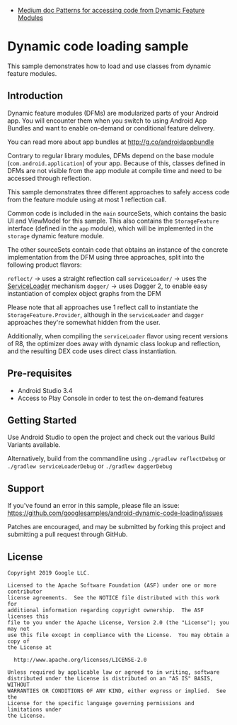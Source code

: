- [Medium doc Patterns for accessing code from Dynamic Feature Modules](https://medium.com/androiddevelopers/patterns-for-accessing-code-from-dynamic-feature-modules-7e5dca6f9123)


Dynamic code loading sample
============

This sample demonstrates how to load and use classes from dynamic feature modules.

Introduction
------------
Dynamic feature modules (DFMs) are modularized parts of your Android app. You will encounter them when you switch 
to using Android App Bundles and want to enable on-demand or conditional feature delivery. 

You can read more about app bundles at http://g.co/androidappbundle

Contrary to regular library modules, DFMs depend on the base module (`com.android.application`) of your app. 
Because of this, classes defined in DFMs are not visible from the app module at compile time and need to be accessed 
through reflection.

This sample demonstrates three different approaches to safely access code from the feature module 
using at most 1 reflection call. 

Common code is included in the `main` sourceSets, which contains the basic UI and ViewModel for this sample.
This also contains the `StorageFeature` interface (defined in the `app` module), 
which will be implemented in the `storage` dynamic feature module.  

The other sourceSets contain code that obtains an instance of the concrete implementation from the DFM 
using three approaches, split into the following product flavors:

 `reflect/` -> uses a straight reflection call
 `serviceLoader/` -> uses the [ServiceLoader](https://developer.android.com/reference/java/util/ServiceLoader) mechanism
 `dagger/` -> uses Dagger 2, to enable easy instantiation of complex object graphs from the DFM
 
Please note that all approaches use 1 reflect call to instantiate the `StorageFeature.Provider`, 
although in the `serviceLoader` and `dagger` approaches they're somewhat hidden from the user.
 
Additionally, when compiling the `serviceLoader` flavor using recent versions of R8, 
the optimizer does away with dynamic class lookup and reflection, and the resulting DEX code uses direct class 
instantiation.

Pre-requisites
--------------

* Android Studio 3.4
* Access to Play Console in order to test the on-demand features

Getting Started
---------------

Use Android Studio to open the project and check out the various Build Variants available.

Alternatively, build from the commandline using `./gradlew reflectDebug` 
or `./gradlew serviceLoaderDebug` or `./gradlew daggerDebug`

Support
-------

If you've found an error in this sample, please file an issue:
https://github.com/googlesamples/android-dynamic-code-loading/issues

Patches are encouraged, and may be submitted by forking this project and
submitting a pull request through GitHub.

License
-------

```
Copyright 2019 Google LLC.

Licensed to the Apache Software Foundation (ASF) under one or more contributor
license agreements.  See the NOTICE file distributed with this work for
additional information regarding copyright ownership.  The ASF licenses this
file to you under the Apache License, Version 2.0 (the "License"); you may not
use this file except in compliance with the License.  You may obtain a copy of
the License at

  http://www.apache.org/licenses/LICENSE-2.0

Unless required by applicable law or agreed to in writing, software
distributed under the License is distributed on an "AS IS" BASIS, WITHOUT
WARRANTIES OR CONDITIONS OF ANY KIND, either express or implied.  See the
License for the specific language governing permissions and limitations under
the License.
```
